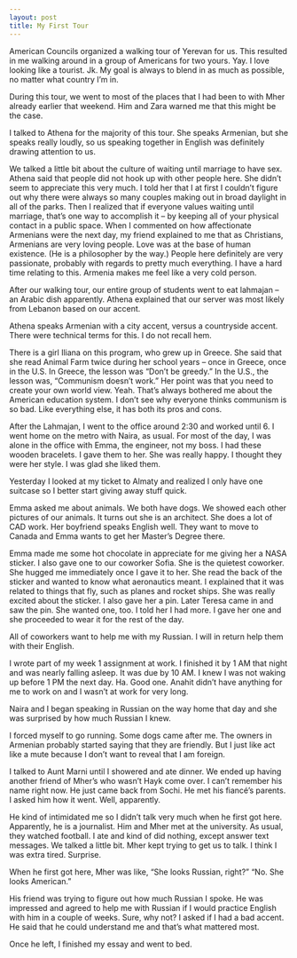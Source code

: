 ```yaml
---
layout: post
title: My First Tour
---
```


American Councils organized a walking tour of Yerevan for us. This resulted in me walking around in a group of Americans for two yours. Yay. I love looking like a tourist. Jk. My goal is always to blend in as much as possible, no matter what country I’m in.

During this tour, we went to most of the places that I had been to with Mher already earlier that weekend. Him and Zara warned me that this might be the case.

I talked to Athena for the majority of this tour. She speaks Armenian, but she speaks really loudly, so us speaking together in English was definitely drawing attention to us.

We talked a little bit about the culture of waiting until marriage to have sex. Athena said that people did not hook up with other people here. She didn’t seem to appreciate this very much. I told her that I at first I couldn’t figure out why there were always so many couples making out in broad daylight in all of the parks. Then I realized that if everyone values waiting until marriage, that’s one way to accomplish it – by keeping all of your physical contact in a public space. When I commented on how affectionate Armenians were the next day, my friend explained to me that as Christians, Armenians are very loving people. Love was at the base of human existence. (He is a philosopher by the way.) People here definitely are very passionate, probably with regards to pretty much everything. I have a hard time relating to this. Armenia makes me feel like a very cold person.

After our walking tour, our entire group of students went to eat lahmajan – an Arabic dish apparently. Athena explained that our server was most likely from Lebanon based on our accent.

Athena speaks Armenian with a city accent, versus a countryside accent. There were technical terms for this. I do not recall hem.

There is a girl Iliana on this program, who grew up in Greece. She said that she read Animal Farm twice during her school years – once in Greece, once in the U.S. In Greece, the lesson was “Don’t be greedy.” In the U.S., the lesson was, “Communism doesn’t work.” Her point was that you need to create your own world view. Yeah. That’s always bothered me about the American education system. I don’t see why everyone thinks communism is so bad. Like everything else, it has both its pros and cons.

After the Lahmajan, I went to the office around 2:30 and worked until 6. I went home on the metro with Naira, as usual. For most of the day, I was alone in the office with Emma, the engineer, not my boss. I had these wooden bracelets. I gave them to her. She was really happy. I thought they were her style. I was glad she liked them. 

Yesterday I looked at my ticket to Almaty and realized I only have one suitcase so I better start giving away stuff quick.  

Emma asked me about animals. We both have dogs. We showed each other pictures of our animals. It turns out she is an architect. She does a lot of CAD work. Her boyfriend speaks English well. They want to move to Canada and Emma wants to get her Master’s Degree there.

Emma made me some hot chocolate in appreciate for me giving her a NASA sticker. I also gave one to our coworker Sofia. She is the quietest coworker. She hugged me immediately once I gave it to her. She read the back of the sticker and wanted to know what aeronautics meant. I explained that it was related to things that fly, such as planes and rocket ships. She was really excited about the sticker. I also gave her a pin. Later Teresa came in and saw the pin. She wanted one, too. I told her I had more. I gave her one and she proceeded to wear it for the rest of the day.

All of coworkers want to help me with my Russian. I will in return help them with their English.

I wrote part of my week 1 assignment at work. I finished it by 1 AM that night and was nearly falling asleep. It was due by 10 AM. I knew I was not waking up before 1 PM the next day. Ha. Good one. Anahit didn’t have anything for me to work on and I wasn’t at work for very long.

Naira and I began speaking in Russian on the way home that day and she was surprised by how much Russian I knew. 

I forced myself to go running. Some dogs came after me. The owners in Armenian probably started saying that they are friendly. But I just like act like a mute because I don’t want to reveal that I am foreign. 

I talked to Aunt Marni until I showered and ate dinner. We ended up having another friend of Mher’s who wasn’t Hayk come over. I can’t remember his name right now. He just came back from Sochi. He met his fiancé’s parents. I asked him how it went. Well, apparently.

He kind of intimidated me so I didn’t talk very much when he first got here. Apparently, he is a journalist. Him and Mher met at the university. As usual, they watched football. I ate and kind of did nothing, except answer text messages. We talked a little bit. Mher kept trying to get us to talk. I think I was extra tired. Surprise.

When he first got here, Mher was like, “She looks Russian, right?” “No. She looks American.”

His friend was trying to figure out how much Russian I spoke. He was impressed and agreed to help me with Russian if I would practice English with him in a couple of weeks. Sure, why not? I asked if I had a bad accent. He said that he could understand me and that’s what mattered most.

Once he left, I finished my essay and went to bed.
